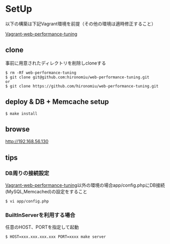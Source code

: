 # SetUp
以下の構築は下記Vagrant環境を前提（その他の環境は適時修正すること）

[Vagrant-web-performance-tuning](https://github.com/hironomiu/Vagrant-web-performance-tuning)
## clone
事前に用意されたディレクトリを削除しcloneする
```
$ rm -Rf web-performance-tuning
$ git clone git@github.com:hironomiu/web-performance-tuning.git
or 
$ git clone https://github.com/hironomiu/web-performance-tuning.git
```

## deploy & DB + Memcache setup 
```
$ make install
```

## browse

http://192.168.56.130

## tips
### DB周りの接続設定
[Vagrant-web-performance-tuning](https://github.com/hironomiu/Vagrant-web-performance-tuning)以外の環境の場合app/config.phpにDB接続(MySQL,Memcached)の設定をすること
```
$ vi app/config.php
```

### BuiltInServerを利用する場合
任意のHOST、PORTを指定して起動
```
$ HOST=xxx.xxx.xxx.xxx PORT=xxxx make server
```
